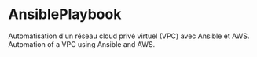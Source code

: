 # AnsiblePlaybook

Automatisation d'un réseau cloud privé virtuel (VPC) avec Ansible et AWS.<br>
Automation of a VPC using Ansible and AWS.
